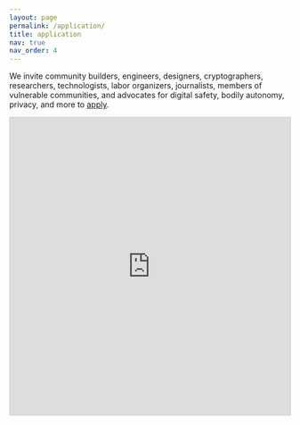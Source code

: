 ```yaml
---
layout: page
permalink: /application/
title: application
nav: true
nav_order: 4
---
```


We invite community builders, engineers, designers, cryptographers, researchers, technologists, labor organizers, journalists, members of vulnerable communities, and advocates for digital safety, bodily autonomy, privacy, and more to [apply](https://airtable.com/appqz1LytVCVxTw3z/pagqSIwADrFRVIPl3/form).

<iframe class="airtable-embed" src="https://airtable.com/embed/appqz1LytVCVxTw3z/pagqSIwADrFRVIPl3/form" frameborder="0" onmousewheel="" width="100%" height="533" style="background: transparent; border: 1px solid #ccc;"></iframe>
